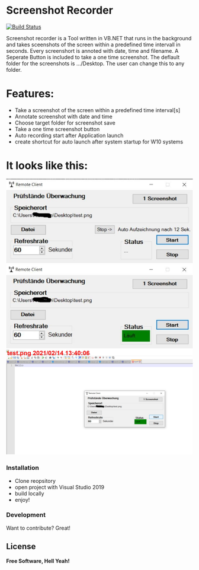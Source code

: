 # Screenshot Recorder


[![Build Status](https://travis-ci.org/joemccann/dillinger.svg?branch=master)](https://travis-ci.org/joemccann/dillinger)

Screenshot recorder is a Tool written in  VB.NET that runs in the background and takes sceenshots of the screen within a predefined time intervall in seconds. 
Every screenshort is annoted with date, time and filename. A Seperate Button is included to take a one time screenshot. 
The deflault folder for the screenshots is .../Desktop. The user can change this to any folder.

# Features:

  - Take a screenshot of the screen within a predefined time interval[s]
  - Annotate screenshot with date and time
  - Choose target folder for screenshot save
  - Take a one time screenshot button
  - Auto recording start after Application launch 
  - create shortcut for auto launch after system startup for W10 systems 

# It looks like this:

![](/Screenshots/Startup.JPG "Startup of Application")
![](/Screenshots/Running.JPG "Application running")
![](/Screenshots/Output.jpg "A sample of the output")


### Installation

* Clone reopsitory
* open project with Visual Studio 2019
* build locally 
* enjoy!



### Development

Want to contribute? Great!



License
----


**Free Software, Hell Yeah!**

